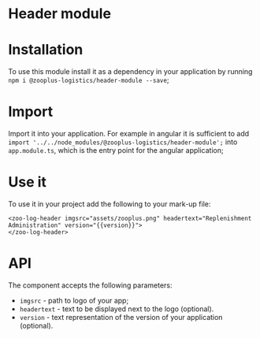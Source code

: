 # Header module

# Installation
To use this module install it as a dependency in your application by running `npm i @zooplus-logistics/header-module --save`;

# Import
Import it into your application. For example in angular it is sufficient to add `import '../../node_modules/@zooplus-logistics/header-module';` into `app.module.ts`, which is the entry point for the angular application;

# Use it
To use it in your project add the following to your mark-up file:
```
<zoo-log-header imgsrc="assets/zooplus.png" headertext="Replenishment Administration" version="{{version}}">
</zoo-log-header>
```

# API
The component accepts the following parameters:
* `imgsrc` - path to logo of your app;
* `headertext` - text to be displayed next to the logo (optional).
* `version` - text representation of the version of your application (optional).